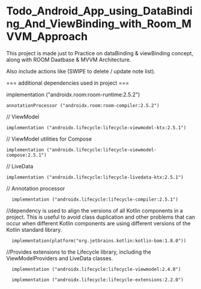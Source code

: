# Todo_Android_App_using_DataBinding_And_ViewBinding_with_Room_MVVM_Approach

This project is made just to Practice on dataBinding & viewBinding concept, along with ROOM Daatbase & MVVM Architecture.

Also include actions like (SWIPE to delete / update note list).

===    additional dependencies used in project   ===

implementation ("androidx.room:room-runtime:2.5.2")

    annotationProcessor ("androidx.room:room-compiler:2.5.2")

  // ViewModel  
    
    implementation ("androidx.lifecycle:lifecycle-viewmodel-ktx:2.5.1")
    
  // ViewModel utilities for Compose
  
    implementation ("androidx.lifecycle:lifecycle-viewmodel-compose:2.5.1")
    
  // LiveData

    implementation ("androidx.lifecycle:lifecycle-livedata-ktx:2.5.1")
    
  // Annotation processor
  
      implementation ("androidx.lifecycle:lifecycle-compiler:2.5.1")
      
//dependency is used to align the versions of all Kotlin components in a project. This is useful to avoid class duplication and other problems that can occur when different Kotlin components are using different versions of the Kotlin standard library.

      implementation(platform("org.jetbrains.kotlin:kotlin-bom:1.8.0"))

//Provides extensions to the Lifecycle library, including the ViewModelProviders and LiveData classes.

      implementation ("androidx.lifecycle:lifecycle-viewmodel:2.4.0")

      implementation ("androidx.lifecycle:lifecycle-extensions:2.2.0")

